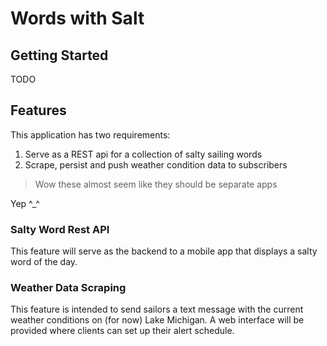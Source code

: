 Words with Salt
=

## Getting Started

TODO

## Features
This application has two requirements:
1. Serve as a REST api for a collection of salty sailing words
2. Scrape, persist and push weather condition data to subscribers

> Wow these almost seem like they should be separate apps

Yep ^_^

### Salty Word Rest API

This feature will serve as the backend to a mobile app that displays a salty word of the day. 

### Weather Data Scraping

This feature is intended to send sailors a text message with the current weather conditions on (for now) Lake Michigan.
A web interface will be provided where clients can set up their alert schedule.